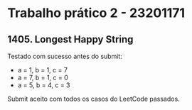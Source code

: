 # Trabalho prático 2 - 23201171
## 1405. Longest Happy String

Testado com sucesso antes do submit:
* a = 1, b = 1, c = 7
* a = 7, b = 1, c = 0
* a = 5, b = 4, c = 3

Submit aceito com todos os casos do LeetCode passados.